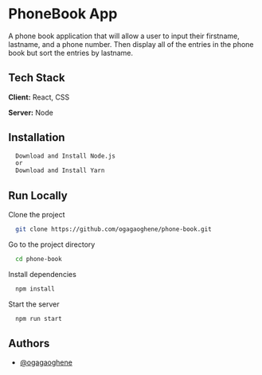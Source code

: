 # PhoneBook App

A phone book application that will allow a user to input their firstname, lastname, and a phone number. Then display
all of the entries in the phone book but sort the entries by lastname.

## Tech Stack

**Client:** React, CSS

**Server:** Node

## Installation

```bash
  Download and Install Node.js
  or 
  Download and Install Yarn
```

## Run Locally

Clone the project

```bash
  git clone https://github.com/ogagaoghene/phone-book.git
```

Go to the project directory

```bash
  cd phone-book
```

Install dependencies

```bash
  npm install
```

Start the server

```bash
  npm run start
```

## Authors

- [@ogagaoghene](https://www.github.com/ogagaoghene)
